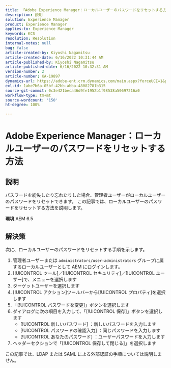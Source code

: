 ```yaml
---
title: 「Adobe Experience Manager：ローカルユーザーのパスワードをリセットする方法」
description: 説明
solution: Experience Manager
product: Experience Manager
applies-to: Experience Manager
keywords: KCS
resolution: Resolution
internal-notes: null
bug: false
article-created-by: Kiyoshi Nagamitsu
article-created-date: 6/16/2022 10:31:44 AM
article-published-by: Kiyoshi Nagamitsu
article-published-date: 6/16/2022 10:32:31 AM
version-number: 2
article-number: KA-19897
dynamics-url: https://adobe-ent.crm.dynamics.com/main.aspx?forceUCI=1&pagetype=entityrecord&etn=knowledgearticle&id=d07c5e7f-5fed-ec11-bb3d-000d3a5c4890
exl-id: 1abe7b6a-05bf-42bb-abba-48082781b315
source-git-commit: 0c3e421beca46d9fe1952b1f98538a50697216a0
workflow-type: tm+mt
source-wordcount: '150'
ht-degree: 100%

---
```


# Adobe Experience Manager：ローカルユーザーのパスワードをリセットする方法

## 説明


パスワードを紛失したり忘れたりした場合、管理者ユーザーがローカルユーザーのパスワードをリセットできます。
この記事では、ローカルユーザーのパスワードをリセットする方法を説明します。

<b>環境</b>
AEM 6.5


## 解決策


次に、ローカルユーザーのパスワードをリセットする手順を示します。

1. 管理者ユーザーまたは `administrators/user-administrators` グループに属するローカルユーザーとして AEM にログインします。
2. [!UICONTROL ツール]／[!UICONTROL セキュリティ]／[!UICONTROL ユーザー]で、メニューを選択します
3. ターゲットユーザーを選択します
4. [!UICONTROL アクション]ツールバーから[!UICONTROL プロパティ]を選択します
5. 「[!UICONTROL パスワードを変更]」ボタンを選択します
6. ダイアログに次の項目を入力して、「[!UICONTROL 保存]」ボタンを選択します
   - [!UICONTROL 新しいパスワード] ：新しいパスワードを入力します
   - [!UICONTROL パスワードの確認入力] ：同じパスワードを入力します
   - [!UICONTROL あなたのパスワード] ：ユーザーパスワードを入力します
7. ヘッダーセクションで「[!UICONTROL 保存して閉じる]」を選択します

この記事では、LDAP または SAML による外部認証の手順については説明しません。
